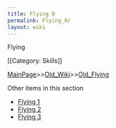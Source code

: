 ```yaml
---
title: Flying 0
permalink: Flying_0/
layout: wiki
---
```

Flying

[[Category: Skills]]

[MainPage](/keeperrl_wiki/ "wikilink")>>[Old_Wiki](/keeperrl_wiki/Old_Wiki "wikilink")>>[Old_Flying](/keeperrl_wiki/Old_Flying "wikilink")

Other items in this section
-    [Flying 1](/keeperrl_wiki/Flying_1 "wikilink")
-    [Flying 2](/keeperrl_wiki/Flying_2 "wikilink")
-    [Flying 3](/keeperrl_wiki/Flying_3 "wikilink")
